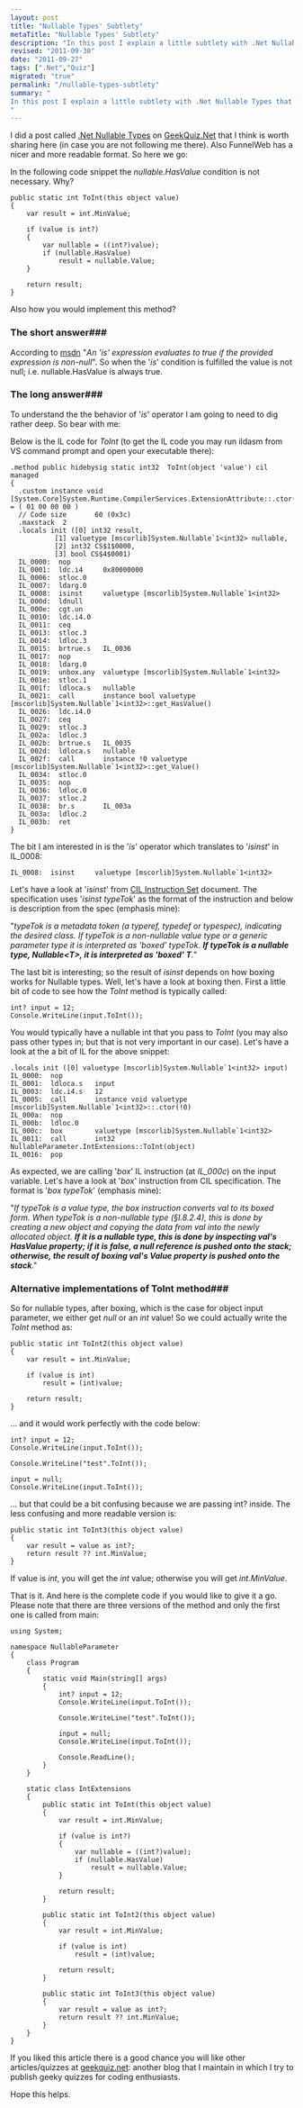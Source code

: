 ```yaml
--- 
layout: post
title: "Nullable Types' Subtlety"
metaTitle: "Nullable Types' Subtlety"
description: "In this post I explain a little subtlety with .Net Nullable Types that confuses some programmers"
revised: "2011-09-30"
date: "2011-09-27"
tags: [".Net","Quiz"]
migrated: "true"
permalink: "/nullable-types-subtlety"
summary: "
In this post I explain a little subtlety with .Net Nullable Types that confuses some programmers
"
---
```

I did a post called [.Net Nullable Types][1] on [GeekQuiz.Net][2] that I think is worth sharing here (in case you are not following me there). Also FunnelWeb has a nicer and more readable format. So here we go:

In the following code snippet the *nullable.HasValue* condition is not necessary. Why?

    public static int ToInt(this object value)
    {
        var result = int.MinValue;
     
        if (value is int?)
        {
            var nullable = ((int?)value);
            if (nullable.HasValue) 
                result = nullable.Value;
        }
     
        return result;
    }

Also how you would implement this method?

### The short answer###
According to [msdn][3] "*An 'is' expression evaluates to true if the provided expression is non-null*". So when the '*is*' condition is fulfilled the value is not null; i.e. nullable.HasValue is always true.

### The long answer###
To understand the the behavior of '*is*' operator I am going to need to dig rather deep. So bear with me:

Below is the IL code for *ToInt* (to get the IL code you may run ildasm from VS command prompt and open your executable there):

    .method public hidebysig static int32  ToInt(object 'value') cil managed
    {
      .custom instance void [System.Core]System.Runtime.CompilerServices.ExtensionAttribute::.ctor() = ( 01 00 00 00 )
      // Code size       60 (0x3c)
      .maxstack  2
      .locals init ([0] int32 result,
               [1] valuetype [mscorlib]System.Nullable`1<int32> nullable,
               [2] int32 CS$1$0000,
               [3] bool CS$4$0001)
      IL_0000:  nop
      IL_0001:  ldc.i4     0x80000000
      IL_0006:  stloc.0
      IL_0007:  ldarg.0
      IL_0008:  isinst     valuetype [mscorlib]System.Nullable`1<int32>
      IL_000d:  ldnull
      IL_000e:  cgt.un
      IL_0010:  ldc.i4.0
      IL_0011:  ceq
      IL_0013:  stloc.3
      IL_0014:  ldloc.3
      IL_0015:  brtrue.s   IL_0036
      IL_0017:  nop
      IL_0018:  ldarg.0
      IL_0019:  unbox.any  valuetype [mscorlib]System.Nullable`1<int32>
      IL_001e:  stloc.1
      IL_001f:  ldloca.s   nullable
      IL_0021:  call       instance bool valuetype [mscorlib]System.Nullable`1<int32>::get_HasValue()
      IL_0026:  ldc.i4.0
      IL_0027:  ceq
      IL_0029:  stloc.3
      IL_002a:  ldloc.3
      IL_002b:  brtrue.s   IL_0035
      IL_002d:  ldloca.s   nullable
      IL_002f:  call       instance !0 valuetype [mscorlib]System.Nullable`1<int32>::get_Value()
      IL_0034:  stloc.0
      IL_0035:  nop
      IL_0036:  ldloc.0
      IL_0037:  stloc.2
      IL_0038:  br.s       IL_003a
      IL_003a:  ldloc.2
      IL_003b:  ret
    }

The bit I am interested in is the '*is*' operator which translates to '*isinst*' in IL_0008:

    IL_0008:  isinst     valuetype [mscorlib]System.Nullable`1<int32>

Let's have a look at '*isinst*' from [CIL Instruction Set][4] document. The specification uses '*isinst typeTok*' as the format of the instruction and below is description from the spec (emphasis mine): 

"*typeTok is a metadata token (a typeref, typedef or typespec), indicating the desired class. If typeTok is a non-nullable value type or a generic parameter type it is interpreted as 'boxed' typeTok. **If typeTok is a nullable type, Nullable&lt;T&gt;, it is interpreted as 'boxed' T**.*"

The last bit is interesting; so the result of *isinst* depends on how boxing works for Nullable types. Well, let's have a look at boxing then. First a little bit of code to see how the *ToInt* method is typically called:

    int? input = 12;
    Console.WriteLine(input.ToInt());

You would typically have a nullable int that you pass to *ToInt* (you may also pass other types in; but that is not very important in our case). Let's have a look at the a bit of IL for the above snippet:

    .locals init ([0] valuetype [mscorlib]System.Nullable`1<int32> input)
    IL_0000:  nop
    IL_0001:  ldloca.s   input
    IL_0003:  ldc.i4.s   12
    IL_0005:  call       instance void valuetype [mscorlib]System.Nullable`1<int32>::.ctor(!0)
    IL_000a:  nop
    IL_000b:  ldloc.0
    IL_000c:  box        valuetype [mscorlib]System.Nullable`1<int32>
    IL_0011:  call       int32 NullableParameter.IntExtensions::ToInt(object)
    IL_0016:  pop

As expected, we are calling '*box*' IL instruction (at *IL_000c*) on the input variable. Let's have a look at '*box*' instruction from CIL specification. The format is '*box typeTok*' (emphasis mine): 

"*If typeTok is a value type, the box instruction converts val to its boxed form. When typeTok is a non-nullable type (§I.8.2.4), this is done by creating a new object and copying the data from val into the newly allocated object. **If it is a nullable type, this is done by inspecting val's HasValue property; if it is false, a null reference is pushed onto the stack; otherwise, the result of boxing val's Value property is pushed onto the stack***."

### Alternative implementations of ToInt method###
So for nullable types, after boxing, which is the case for object input parameter, we either get *null* or an *int* value! So we could actually write the *ToInt* method as:

    public static int ToInt2(this object value)
    {
        var result = int.MinValue;
     
        if (value is int)
            result = (int)value;
     
        return result;
    }

... and it would work perfectly with the code below:

    int? input = 12;
    Console.WriteLine(input.ToInt());
     
    Console.WriteLine("test".ToInt());
     
    input = null;
    Console.WriteLine(input.ToInt());

... but that could be a bit confusing because we are passing int? inside. The less confusing and more readable version is:

    public static int ToInt3(this object value)
    {
        var result = value as int?;
        return result ?? int.MinValue;
    }

If value is *int*, you will get the *int* value; otherwise you will get *int.MinValue*. 

That is it. And here is the complete code if you would like to give it a go. Please note that there are three versions of the method and only the first one is called from main:

    using System;
     
    namespace NullableParameter
    {
        class Program
        {
            static void Main(string[] args)
            {
                int? input = 12;
                Console.WriteLine(input.ToInt());
     
                Console.WriteLine("test".ToInt());
     
                input = null;
                Console.WriteLine(input.ToInt());
     
                Console.ReadLine();
            }
        }
     
        static class IntExtensions
        {
            public static int ToInt(this object value)
            {
                var result = int.MinValue;
     
                if (value is int?)
                {
                    var nullable = ((int?)value);
                    if (nullable.HasValue) 
                        result = nullable.Value;
                }
     
                return result;
            }
     
            public static int ToInt2(this object value)
            {
                var result = int.MinValue;
     
                if (value is int)
                    result = (int)value;
     
                return result;
            }
     
            public static int ToInt3(this object value)
            {
                var result = value as int?;
                return result ?? int.MinValue;
            }
        }
    }

If you liked this article there is a good chance you will like other articles/quizzes at [geekquiz.net][5]: another blog that I maintain in which I try to publish geeky quizzes for coding enthusiasts. 

Hope this helps.

<a href="http://www.codeproject.com/script/Articles/BlogFeedList.aspx?amid=khalili" style="display:none" rel="tag">CodeProject</a>


  [1]: http://geekquiz.net/net-nullable-types
  [2]: http://geekquiz.net/
  [3]: http://msdn.microsoft.com/en-us/library/scekt9xw(v=VS.100).aspx
  [4]: http://download.microsoft.com/download/d/c/1/dc1b219f-3b11-4a05-9da3-2d0f98b20917/Partition%20III%20CIL.doc125125
  [5]: http://geekquiz.net/